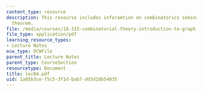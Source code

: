 ```yaml
---
content_type: resource
description: This resourse includes inforamtion on combinatorics seminar,and Erd?s-Lov?sz
  theorem.
file: /media/courses/18-315-combinatorial-theory-introduction-to-graph-theory-extremal-and-enumerative-combinatorics-spring-2005/1a85b3cef5c53f1dbab7dd5d18b54035_lec04.pdf
file_type: application/pdf
learning_resource_types:
- Lecture Notes
ocw_type: OCWFile
parent_title: Lecture Notes
parent_type: CourseSection
resourcetype: Document
title: lec04.pdf
uid: 1a85b3ce-f5c5-3f1d-bab7-dd5d18b54035
---
```

